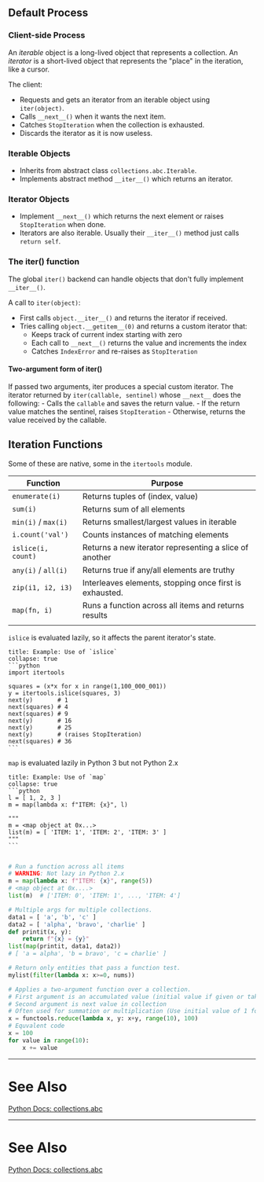 
## Default Process

### Client-side Process
An *iterable* object is a long-lived object that represents a collection.
An *iterator* is a short-lived object that represents the "place" in the iteration, like a cursor.

The client:
- Requests and gets an iterator from an iterable object using `iter(object)`.
- Calls `__next__()` when it wants the next item.
- Catches `StopIteration` when the collection is exhausted.
- Discards the iterator as it is now useless.


### Iterable Objects
- Inherits from abstract class `collections.abc.Iterable`.
- Implements abstract method `__iter__()` which returns an iterator.

### Iterator Objects
- Implement `__next__()` which returns the next element or raises `StopIteration` when done.
- Iterators are also iterable. Usually their `__iter__()` method just calls `return self`.

### The iter() function
The global `iter()` backend can handle objects that don't fully implement `__iter__()`.

A call to `iter(object)`:
- First calls `object.__iter__()` and returns the iterator if received.
- Tries calling `object.__getitem__(0)` and returns a custom iterator that:
	- Keeps track of current index starting with zero
	- Each call to `__next__()` returns the value and increments the index
	- Catches `IndexError` and re-raises as `StopIteration`

#### Two-argument form of iter()
If passed two arguments, iter produces a special custom iterator.
The iterator returned by `iter(callable, sentinel)` whose `__next__` does the following:
	- Calls the `callable` and saves the return value.
	- If the return value matches the sentinel, raises `StopIteration`
	- Otherwise, returns the value received by the callable.

## Iteration Functions
Some of these are native, some in the `itertools` module.

| Function            | Purpose                                                 |
| ------------------- | ------------------------------------------------------- |
| `enumerate(i)`      | Returns tuples of (index, value)                        |
| `sum(i)`            | Returns sum of all elements                             |
| `min(i)` / `max(i)` | Returns smallest/largest values in iterable             |
| `i.count('val')`    | Counts instances of matching elements                   |
| `islice(i, count)`  | Returns a new iterator representing a slice of another  |
| `any(i)` / `all(i)` | Returns true if any/all elements are truthy             |
| `zip(i1, i2, i3)`   | Interleaves elements, stopping once first is exhausted. |
| `map(fn, i)`        | Runs a function across all items and returns results    |
|                     |                                                         |


`islice` is evaluated lazily, so it affects the parent iterator's state.
````ad-example
title: Example: Use of `islice`
collapse: true
```python
import itertools

squares = (x*x for x in range(1,100_000_001))
y = itertools.islice(squares, 3)
next(y)       # 1
next(squares) # 4
next(squares) # 9
next(y)       # 16
next(y)       # 25
next(y)       # (raises StopIteration)
next(squares) # 36
```
````

`map` is evaluated lazily in Python 3 but not Python 2.x
````ad-example
title: Example: Use of `map`
collapse: true
```python
l = [ 1, 2, 3 ]
m = map(lambda x: f"ITEM: {x}", l)

"""
m = <map object at 0x...>
list(m) = [ 'ITEM: 1', 'ITEM: 2', 'ITEM: 3' ]
"""
```
````



```python

# Run a function across all items
# WARNING: Not lazy in Python 2.x
m = map(lambda x: f"ITEM: {x}", range(5))
# <map object at 0x....>
list(m)  # ['ITEM: 0', 'ITEM: 1', ..., 'ITEM: 4']

# Multiple args for multiple collections.
data1 = [ 'a', 'b', 'c' ]
data2 = [ 'alpha', 'bravo', 'charlie' ]
def printit(x, y):
	return f"{x} = {y}"
list(map(printit, data1, data2))
# [ 'a = alpha', 'b = bravo', 'c = charlie' ]

# Return only entities that pass a function test.
mylist(filter(lambda x: x>=0, nums))

# Applies a two-argument function over a collection.
# First argument is an accumulated value (initial value if given or takes first value in sequence).
# Second argument is next value in collection
# Often used for summation or multiplication (Use initial value of 1 for mult, 0 for summation).
x = functools.reduce(lambda x, y: x+y, range(10), 100)
# Equvalent code
x = 100
for value in range(10):
	x += value
```


---
# See Also
[Python Docs: collections.abc](https://docs.python.org/3/library/collections.abc.html)



---
# See Also
[Python Docs: collections.abc](https://docs.python.org/3/library/collections.abc.html)
